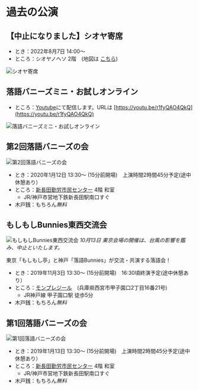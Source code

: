 # 過去の公演

## 【中止になりました】シオヤ寄席

* とき：2022年8月7日 14:00〜 
* ところ：シオヤノヘソ 2階　(地図は [こちら](https://www.google.com/maps/place/%E3%80%92655-0872+%E5%85%B5%E5%BA%AB%E7%9C%8C%E7%A5%9E%E6%88%B8%E5%B8%82%E5%9E%82%E6%B0%B4%E5%8C%BA%E5%A1%A9%E5%B1%8B%E7%94%BA%EF%BC%94%E4%B8%81%E7%9B%AE%EF%BC%91%EF%BC%90%E2%88%92%EF%BC%91%EF%BC%91/@34.6373036,135.0788427,17z/data=!3m1!4b1!4m5!3m4!1s0x6000847bbd1e6ab3:0x4c6a79ad3a434b6c!8m2!3d34.6373036!4d135.0810314))

![シオヤ寄席](./img/Chirashi/ShioChoco.png "シオヤ寄席")

## 落語バニーズミニ・お試しオンライン

* ところ：[Youtube](https://youtu.be/r1fyQAO4QkQ)にて配信します。URLは [https://youtu.be/r1fyQAO4QkQ](https://youtu.be/r1fyQAO4QkQ)

![落語バニーズミニ・お試しオンライン](./img/Chirashi/Online00告知チラシ.png "落語バニーズミニ・お試しオンライン")


## 第2回落語バニーズの会
![第2回落語バニーズの会](./img/Chirashi/Second.png "第2回落語バニーズの会")

* とき：2020年1月12日 13:30〜 (15分前開場)　上演時間2時間45分予定(途中休憩あり）
* ところ：[新長田勤労市民センター](https://www.kobe-kinrou.jp/shisetsu/shinnagata/) 4階 和室
  * JR/神戸市営地下鉄新長田駅南口すぐ
* 木戸銭：もちろん*無料*

## もしもしBunnies東西交流会

![もしもしBunnies東西交流会](./img/Chirashi/Tozai2019.png "もしもしBunnies東西交流会")
*10月13日 東京会場の開催は、台風の影響を鑑み、中止といたします。*

東京「もしもし亭」と神戸「落語Bunnies」が交流・共演する落語会！
* とき：2019年11月3日 13:30〜 (15分前開場)　16:30頃終演予定(途中休憩あり）
* ところ：[モンプレジール](http://1988monplaisir.fun/)　(兵庫県西宮市甲子園口2丁目16番21号)
  * JR神戸線 甲子園口駅 徒歩5分
* 木戸銭：もちろん*無料*

## 第1回落語バニーズの会
![第1回落語バニーズの会](./img/Chirashi/first.png "第1回落語バニーズの会")

* とき：2019年1月13日 13:30〜 (15分前開場)　上演時間2時間45分予定(途中休憩あり）
* ところ：[新長田勤労市民センター](https://www.kobe-kinrou.jp/shisetsu/shinnagata/) 4階 和室
  * JR/神戸市営地下鉄新長田駅南口すぐ
* 木戸銭：もちろん*無料*
